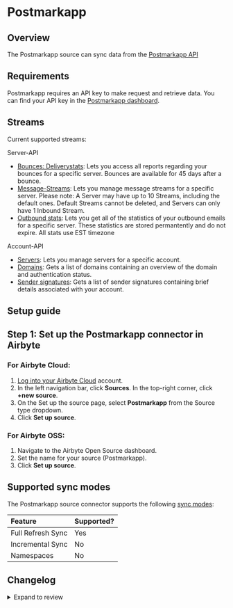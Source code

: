 # Postmarkapp

## Overview

The Postmarkapp source can sync data from the [Postmarkapp API](https://postmarkapp.com/developer)

## Requirements

Postmarkapp requires an API key to make request and retrieve data. You can find your API key in the [Postmarkapp dashboard](https://account.postmarkapp.com/servers/9708911/credentials).

## Streams

Current supported streams:

Server-API

- [Bounces: Deliverystats](https://postmarkapp.com/developer/api/bounce-api#delivery-stats): Lets you access all reports regarding your bounces for a specific server. Bounces are available for 45 days after a bounce.
- [Message-Streams](https://postmarkapp.com/developer/api/message-streams-api#list-message-streams): Lets you manage message streams for a specific server. Please note: A Server may have up to 10 Streams, including the default ones. Default Streams cannot be deleted, and Servers can only have 1 Inbound Stream.
- [Outbound stats](https://account.postmarkapp.com/servers/9708911/credentials): Lets you get all of the statistics of your outbound emails for a specific server. These statistics are stored permantently and do not expire. All stats use EST timezone

Account-API

- [Servers](https://postmarkapp.com/developer/api/servers-api): Lets you manage servers for a specific account.
- [Domains](https://postmarkapp.com/developer/api/domains-api): Gets a list of domains containing an overview of the domain and authentication status.
- [Sender signatures](https://postmarkapp.com/developer/api/signatures-api): Gets a list of sender signatures containing brief details associated with your account.

## Setup guide

## Step 1: Set up the Postmarkapp connector in Airbyte

### For Airbyte Cloud:

1. [Log into your Airbyte Cloud](https://cloud.airbyte.com/workspaces) account.
2. In the left navigation bar, click **Sources**. In the top-right corner, click **+new source**.
3. On the Set up the source page, select **Postmarkapp** from the Source type dropdown.
4. Click **Set up source**.

### For Airbyte OSS:

1. Navigate to the Airbyte Open Source dashboard.
2. Set the name for your source (Postmarkapp).
3. Click **Set up source**.

## Supported sync modes

The Postmarkapp source connector supports the following [sync modes](https://docs.airbyte.com/cloud/core-concepts#connection-sync-modes):

| Feature           | Supported? |
| :---------------- | :--------- |
| Full Refresh Sync | Yes        |
| Incremental Sync  | No         |
| Namespaces        | No         |

## Changelog

<details>
  <summary>Expand to review</summary>

| Version | Date       | Pull Request                                             | Subject                                                                         |
| :------ | :--------- | :------------------------------------------------------- | :------------------------------------------------------------------------------ |
| 0.2.0  | 2024-10-06 | [46522](https://github.com/airbytehq/airbyte/pull/46522) | Migrate to Manifest-only |
| 0.1.21 | 2024-10-05 | [46509](https://github.com/airbytehq/airbyte/pull/46509) | Update dependencies |
| 0.1.20 | 2024-09-28 | [45793](https://github.com/airbytehq/airbyte/pull/45793) | Update dependencies |
| 0.1.19 | 2024-09-14 | [45535](https://github.com/airbytehq/airbyte/pull/45535) | Update dependencies |
| 0.1.18 | 2024-09-07 | [45259](https://github.com/airbytehq/airbyte/pull/45259) | Update dependencies |
| 0.1.17 | 2024-08-31 | [44975](https://github.com/airbytehq/airbyte/pull/44975) | Update dependencies |
| 0.1.16 | 2024-08-24 | [44705](https://github.com/airbytehq/airbyte/pull/44705) | Update dependencies |
| 0.1.15 | 2024-08-17 | [44309](https://github.com/airbytehq/airbyte/pull/44309) | Update dependencies |
| 0.1.14 | 2024-08-10 | [43592](https://github.com/airbytehq/airbyte/pull/43592) | Update dependencies |
| 0.1.13 | 2024-08-03 | [43265](https://github.com/airbytehq/airbyte/pull/43265) | Update dependencies |
| 0.1.12 | 2024-07-27 | [42648](https://github.com/airbytehq/airbyte/pull/42648) | Update dependencies |
| 0.1.11 | 2024-07-20 | [42190](https://github.com/airbytehq/airbyte/pull/42190) | Update dependencies |
| 0.1.10 | 2024-07-13 | [41820](https://github.com/airbytehq/airbyte/pull/41820) | Update dependencies |
| 0.1.9 | 2024-07-10 | [41564](https://github.com/airbytehq/airbyte/pull/41564) | Update dependencies |
| 0.1.8 | 2024-07-09 | [41184](https://github.com/airbytehq/airbyte/pull/41184) | Update dependencies |
| 0.1.7 | 2024-07-06 | [40762](https://github.com/airbytehq/airbyte/pull/40762) | Update dependencies |
| 0.1.6 | 2024-06-25 | [40483](https://github.com/airbytehq/airbyte/pull/40483) | Update dependencies |
| 0.1.5 | 2024-06-22 | [39970](https://github.com/airbytehq/airbyte/pull/39970) | Update dependencies |
| 0.1.4 | 2024-06-04 | [39062](https://github.com/airbytehq/airbyte/pull/39062) | [autopull] Upgrade base image to v1.2.1 |
| 0.1.3 | 2024-04-19 | [37232](https://github.com/airbytehq/airbyte/pull/37232) | Upgrade to CDK 0.80.0 and manage dependencies with Poetry. |
| 0.1.2 | 2024-04-15 | [37232](https://github.com/airbytehq/airbyte/pull/37232) | Base image migration: remove Dockerfile and use the python-connector-base image |
| 0.1.1 | 2024-04-12 | [37232](https://github.com/airbytehq/airbyte/pull/37232) | schema descriptions |
| 0.1.0   | 2022-11-09 | 18220                                                    | 🎉 New Source: Postmarkapp API [low-code CDK]                                   |

</details>
